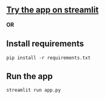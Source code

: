 ## [Try the app on streamlit](https://talk-to-pdf-rag.streamlit.app/)

**OR**

## Install requirements

```
pip install -r requirements.txt
```

## Run the app

```
streamlit run app.py
```